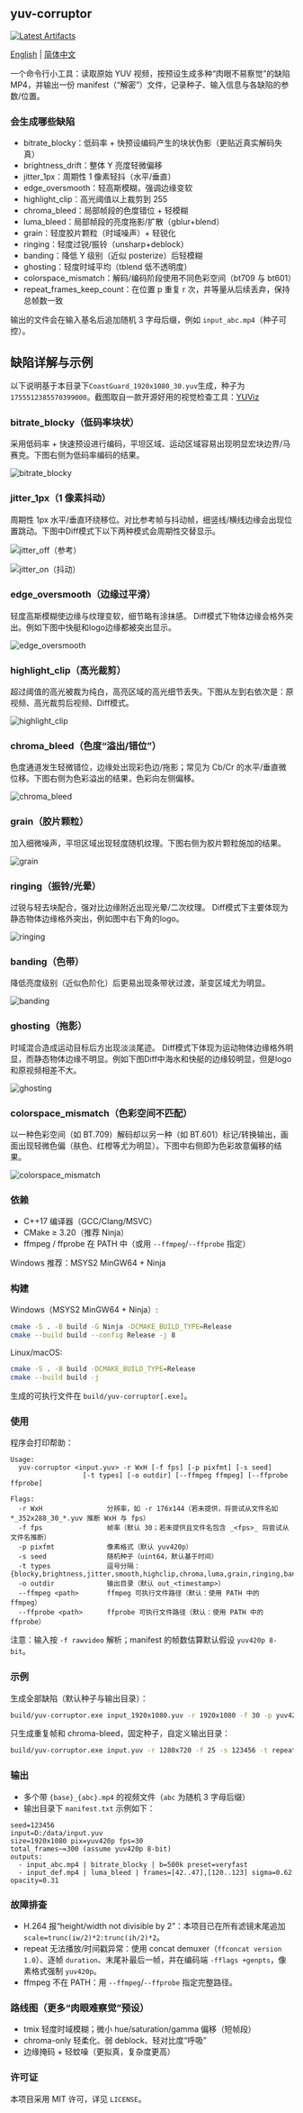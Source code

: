 ## yuv-corruptor  
[![Latest Artifacts](https://img.shields.io/badge/下载-最新构建-blue?style=flat-square&logo=github)](https://github.com/BoningZ/yuv-corruptor/actions/workflows/build-windows.yml)

[English](README.md) | [简体中文](README.zh-CN.md)

一个命令行小工具：读取原始 YUV 视频，按预设生成多种“肉眼不易察觉”的缺陷 MP4，并输出一份 manifest（“解密”）文件，记录种子、输入信息与各缺陷的参数/位置。

### 会生成哪些缺陷
- bitrate_blocky：低码率 + 快预设编码产生的块状伪影（更贴近真实解码失真）
- brightness_drift：整体 Y 亮度轻微偏移
- jitter_1px：周期性 1 像素轻抖（水平/垂直）
- edge_oversmooth：轻高斯模糊，强调边缘变软
- highlight_clip：高光阈值以上裁剪到 255
- chroma_bleed：局部帧段的色度错位 + 轻模糊
- luma_bleed：局部帧段的亮度拖影/扩散（gblur+blend）
- grain：轻度胶片颗粒（时域噪声）+ 轻锐化
- ringing：轻度过锐/振铃（unsharp+deblock）
- banding：降低 Y 级别（近似 posterize）后轻模糊
- ghosting：轻度时域平均（tblend 低不透明度）
- colorspace_mismatch：解码/编码阶段使用不同色彩空间（bt709 与 bt601）
- repeat_frames_keep_count：在位置 p 重复 r 次，并等量从后续丢弃，保持总帧数一致

输出的文件会在输入基名后追加随机 3 字母后缀，例如 `input_abc.mp4`（种子可控）。

## 缺陷详解与示例

以下说明基于本目录下`CoastGuard_1920x1080_30.yuv`生成，种子为`1755512385570399000`。截图取自一款开源好用的视觉检查工具：[YUViz](https://github.com/LokiW-03/YUViz)

### bitrate_blocky（低码率块状）
采用低码率 + 快速预设进行编码，平坦区域、运动区域容易出现明显宏块边界/马赛克。下图右侧为低码率编码的结果。

![bitrate_blocky](public/bitrate_blocky.png)

### jitter_1px（1 像素抖动）
周期性 1px 水平/垂直环绕移位。对比参考帧与抖动帧，细竖线/横线边缘会出现位置跳动。下图中Diff模式下以下两种模式会周期性交替显示。

![jitter_off（参考）](public/jitter_off.png)

![jitter_on（抖动）](public/jitter_on.png)

### edge_oversmooth（边缘过平滑）
轻度高斯模糊使边缘与纹理变软，细节略有涂抹感。
Diff模式下物体边缘会格外突出。例如下图中快艇和logo边缘都被突出显示。

![edge_oversmooth](public/edge_smooth.png)

### highlight_clip（高光裁剪）
超过阈值的高光被裁为纯白，高亮区域的高光细节丢失。下图从左到右依次是：原视频、高光裁剪后视频、Diff模式。

![highlight_clip](public/highlight_clip.png)

### chroma_bleed（色度“溢出/错位”）
色度通道发生轻微错位，边缘处出现彩色边/拖影；常见为 Cb/Cr 的水平/垂直微位移。下图右侧为色彩溢出的结果，色彩向左侧偏移。

![chroma_bleed](public/chroma_bleeding.png)

### grain（胶片颗粒）
加入细微噪声，平坦区域出现轻度随机纹理。下图右侧为胶片颗粒施加的结果。

![grain](public/grain.png)

### ringing（振铃/光晕）
过锐与轻去块配合，强对比边缘附近出现光晕/二次纹理。
Diff模式下主要体现为静态物体边缘格外突出，例如图中右下角的logo。

![ringing](public/ringing.png)

### banding（色带）
降低亮度级别（近似色阶化）后更易出现条带状过渡，渐变区域尤为明显。

![banding](public/banding.png)

### ghosting（拖影）
时域混合造成运动目标后方出现淡淡尾迹。
Diff模式下体现为运动物体边缘格外明显，而静态物体边缘不明显。例如下图Diff中海水和快艇的边缘较明显，但是logo和原视频相差不大。

![ghosting](public/ghosting.png)

### colorspace_mismatch（色彩空间不匹配）
以一种色彩空间（如 BT.709）解码却以另一种（如 BT.601）标记/转换输出，画面出现轻微色偏（肤色、红橙等尤为明显）。下图中右侧即为色彩故意偏移的结果。

![colorspace_mismatch](public/colourspace.png)



### 依赖
- C++17 编译器（GCC/Clang/MSVC）
- CMake ≥ 3.20（推荐 Ninja）
- ffmpeg / ffprobe 在 PATH 中（或用 `--ffmpeg`/`--ffprobe` 指定）

Windows 推荐：MSYS2 MinGW64 + Ninja

### 构建
Windows（MSYS2 MinGW64 + Ninja）:
```bash
cmake -S . -B build -G Ninja -DCMAKE_BUILD_TYPE=Release
cmake --build build --config Release -j 8
```

Linux/macOS:
```bash
cmake -S . -B build -DCMAKE_BUILD_TYPE=Release
cmake --build build -j
```

生成的可执行文件在 `build/yuv-corruptor[.exe]`。

### 使用
程序会打印帮助：
```
Usage:
  yuv-corruptor <input.yuv> -r WxH [-f fps] [-p pixfmt] [-s seed]
                  [-t types] [-o outdir] [--ffmpeg ffmpeg] [--ffprobe ffprobe]

Flags:
  -r WxH                分辨率，如 -r 176x144（若未提供，将尝试从文件名如 *_352x288_30_*.yuv 推断 WxH 与 fps）
  -f fps                帧率（默认 30；若未提供且文件名包含 _<fps>_ 将尝试从文件名推断）
  -p pixfmt             像素格式（默认 yuv420p）
  -s seed               随机种子（uint64，默认基于时间）
  -t types              逗号分隔：{blocky,brightness,jitter,smooth,highclip,chroma,luma,grain,ringing,banding,ghosting,repeat,all}
  -o outdir             输出目录（默认 out_<timestamp>）
  --ffmpeg <path>       ffmpeg 可执行文件路径（默认：使用 PATH 中的 ffmpeg）
  --ffprobe <path>      ffprobe 可执行文件路径（默认：使用 PATH 中的 ffprobe）
```

注意：输入按 `-f rawvideo` 解析；manifest 的帧数估算默认假设 `yuv420p 8-bit`。

### 示例
生成全部缺陷（默认种子与输出目录）：
```bash
build/yuv-corruptor.exe input_1920x1080.yuv -r 1920x1080 -f 30 -p yuv420p
```

只生成重复帧和 chroma-bleed，固定种子，自定义输出目录：
```bash
build/yuv-corruptor.exe input.yuv -r 1280x720 -f 25 -s 123456 -t repeat,chroma -o out_test
```

### 输出
- 多个带 `{base}_{abc}.mp4` 的视频文件（`abc` 为随机 3 字母后缀）
- 输出目录下 `manifest.txt` 示例如下：
```
seed=123456
input=D:/data/input.yuv
size=1920x1080 pix=yuv420p fps=30
total_frames~=300 (assume yuv420p 8-bit)
outputs:
  - input_abc.mp4 | bitrate_blocky | b=500k preset=veryfast
  - input_def.mp4 | luma_bleed | frames=[42..47],[120..123] sigma=0.62 opacity=0.31
```

### 故障排查
- H.264 报“height/width not divisible by 2”：本项目已在所有滤镜末尾追加 `scale=trunc(iw/2)*2:trunc(ih/2)*2`。
- repeat 无法播放/时间戳异常：使用 concat demuxer（`ffconcat version 1.0`）、逐帧 `duration`、末尾补最后一帧，并在编码端 `-fflags +genpts`，像素格式强制 `yuv420p`。
- ffmpeg 不在 PATH：用 `--ffmpeg`/`--ffprobe` 指定完整路径。

### 路线图（更多“肉眼难察觉”预设）
- tmix 轻度时域模糊；微小 hue/saturation/gamma 偏移（短帧段）
- chroma-only 轻柔化、弱 deblock、轻对比度“呼吸”
- 边缘掩码 + 轻蚊噪（更拟真，复杂度更高）

### 许可证
本项目采用 MIT 许可，详见 `LICENSE`。


